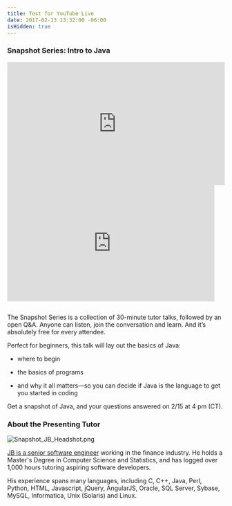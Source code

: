 ```yaml
---
title: Test for YouTube Live
date: 2017-02-13 13:32:00 -06:00
isHidden: true
---
```


### Snapshot Series: Intro to Java

<div style="position:relative;height:0;padding-bottom:56.25%"><iframe src="https://www.youtube.com/embed/_95yrElamP4?ecver=2" width="640" height="360" frameborder="0" style="position:absolute;width:100%;height:100%;left:0" allowfullscreen></iframe></div>

<div style="position:relative;height:0;padding-bottom:56.25%"><iframe allowfullscreen="" frameborder="0" height="270" src="https://www.youtube.com/live_chat?v=_95yrElamP4_w&embed_domain=www.wyzant.com" width="480"></iframe></div>

The Snapshot Series is a collection of 30-minute tutor talks, followed by an open Q&A. Anyone can listen, join the conversation and learn. And it’s absolutely free for every attendee.

Perfect for beginners, this talk will lay out the basics of Java:

* where to begin

* the basics of programs

* and why it all matters—so you can decide if Java is the language to get you started in coding

Get a snapshot of Java, and your questions answered on 2/15 at 4 pm (CT).

### About the Presenting Tutor

![Snapshot_JB_Headshot.png](https://manage.siteleaf.com/api/v2/sites/57bcde190bf79d7331ceb9be/source/_uploads/Snapshot_JB_Headshot.png?download)

[JB is a senior software engineer](https://www.wyzant.com/match/tutor/82161840) working in the finance industry. He holds a Master's Degree in Computer Science and Statistics, and has logged over 1,000 hours tutoring aspiring software developers.

His experience spans many languages, including C, C\+\+, Java, Perl, Python, HTML, Javascript, jQuery, AngularJS, Oracle, SQL Server, Sybase, MySQL, Informatica, Unix (Solaris) and Linux.
